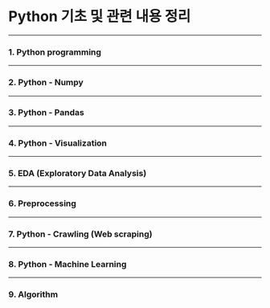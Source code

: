 # Python 기초 및 관련 내용 정리
---
### 1. Python programming
---
### 2. Python - Numpy
---
### 3. Python - Pandas
---
### 4. Python - Visualization
---
### 5. EDA (Exploratory Data Analysis)
---
### 6. Preprocessing 
---
### 7. Python - Crawling (Web scraping)
---
### 8. Python - Machine Learning
---
### 9. Algorithm
